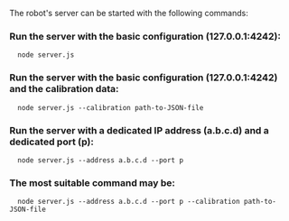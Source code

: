 The robot's server can be started with the following commands:

### Run the server with the basic configuration (127.0.0.1:4242):
```shell
  node server.js
```

### Run the server with the basic configuration (127.0.0.1:4242) and the calibration data:
```shell
  node server.js --calibration path-to-JSON-file
```

### Run the server with a dedicated IP address (a.b.c.d) and a dedicated port (p):
```shell
  node server.js --address a.b.c.d --port p
```

### The most suitable command may be:
```shell
  node server.js --address a.b.c.d --port p --calibration path-to-JSON-file
```
